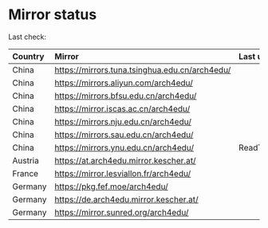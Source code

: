 <script src="./time.js"></script>
# Mirror status
Last check: <script type="text/javascript">localize(1696893422.3545258);</script>

|Country|Mirror|Last update|
|:------|:-----|:----------|
|China|https://mirrors.tuna.tsinghua.edu.cn/arch4edu/|<script type="text/javascript">localize(1696876433);</script>|
|China|https://mirrors.aliyun.com/arch4edu/|<script type="text/javascript">localize(1696876433);</script>|
|China|https://mirrors.bfsu.edu.cn/arch4edu/|<script type="text/javascript">localize(1696876433);</script>|
|China|https://mirror.iscas.ac.cn/arch4edu/|<script type="text/javascript">localize(1696876433);</script>|
|China|https://mirrors.nju.edu.cn/arch4edu/|<script type="text/javascript">localize(1696789732);</script>|
|China|https://mirrors.sau.edu.cn/arch4edu/|<script type="text/javascript">localize(1696876433);</script>|
|China|https://mirrors.ynu.edu.cn/arch4edu/|ReadTimeout|
|Austria|https://at.arch4edu.mirror.kescher.at/|<script type="text/javascript">localize(1696876433);</script>|
|France|https://mirror.lesviallon.fr/arch4edu/|<script type="text/javascript">localize(1696789732);</script>|
|Germany|https://pkg.fef.moe/arch4edu/|<script type="text/javascript">localize(1696876433);</script>|
|Germany|https://de.arch4edu.mirror.kescher.at/|<script type="text/javascript">localize(1696876433);</script>|
|Germany|https://mirror.sunred.org/arch4edu/|<script type="text/javascript">localize(1696876433);</script>|

<script src="./tablefilter/tablefilter.js"></script>
<script src="./table.js"></script>